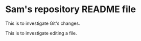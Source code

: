 # Sam's repository README file

This is to investigate Git's changes.

This is to investigate editing a file.